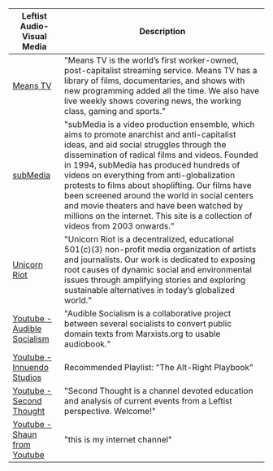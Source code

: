 | Leftist Audio-Visual Media | Description |
|---|---|
| [Means TV](https://Means.tv) | "Means TV is the world’s first worker-owned, post-capitalist streaming service. Means TV has a library of films, documentaries, and shows with new programming added all the time. We also have live weekly shows covering news, the working class, gaming and sports." |
| [subMedia](https://sub.media/) | "subMedia is a video production ensemble, which aims to promote anarchist and anti-capitalist ideas, and aid social struggles through the dissemination of radical films and videos. Founded in 1994, subMedia has produced hundreds of videos on everything from anti-globalization protests to films about shoplifting. Our films have been screened around the world in social centers and movie theaters and have been watched by millions on the internet. This site is a collection of videos from 2003 onwards." |
| [Unicorn Riot](https://www.unicornriot.ninja/) | "Unicorn Riot is a decentralized, educational 501(c)(3) non-profit media organization of artists and journalists. Our work is dedicated to exposing root causes of dynamic social and environmental issues through amplifying stories and exploring sustainable alternatives in today’s globalized world." |
| [Youtube - Audible Socialism](https://www.youtube.com/channel/UCvfeZJmLFo2o90A0v3ce2_Q) | "Audible Socialism is a collaborative project between several socialists to convert public domain texts from Marxists.org to usable audiobook." |
| [Youtube - Innuendo Studios ](https://www.youtube.com/playlist?list=PLJA_jUddXvY7v0VkYRbANnTnzkA_HMFtQ) | Recommended Playlist: "The Alt-Right Playbook"|
| [Youtube - Second Thought ](https://www.youtube.com/c/SecondThought/featured) |"Second Thought is a channel devoted education and analysis of current events from a Leftist perspective. Welcome!"|
| [Youtube - Shaun from Youtube](https://www.youtube.com/channel/UCJ6o36XL0CpYb6U5dNBiXHQ/featured) | "this is my internet channel" |
